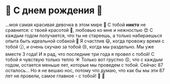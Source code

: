 
# :tada: С днем рождения :birthday:

...моя самая красивая девочка в этом мире :crown: С тобой **никто** не сравнится: с твоей красотой :girl:, любовью ко мне и нежностью :heart_eyes: С каждым годом получается, что ты не стареешь, а только набираешься опыта быть идеальной собакой :dog: Я счастлив :smiley:, когда провожу время с тобой :clock130:, и очень скучаю за тобой :cry:, когда мы раздельно. Мы уже вместе 3 года! И я рад, что последние три года я провел с тобой! С тобой я чувствую только тепло :sunny: Только вот грустно :persevere:, что с каждым годом, остается меньше лет, которые мы проведем с тобой. Сейчас 87 осталось... Но я не вешаю нос, потому что думаю, что как бы мы эти 87 лет не провели, самое главное - с тобой! :couple: :gift_heart:
